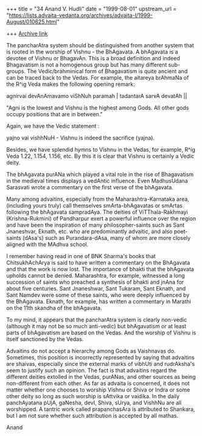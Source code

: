 +++
title = "34 Anand V. Hudli"
date = "1999-08-01"
upstream_url = "https://lists.advaita-vedanta.org/archives/advaita-l/1999-August/010625.html"

+++
[Archive link](https://lists.advaita-vedanta.org/archives/advaita-l/1999-August/010625.html)

The pancharAtra system should be distinguished from another system
 that is rooted in the worship of Vishnu - the BhAgavata. A bhAgavata
 is a devotee of Vishnu or BhagavAn. This is a broad definition and
 indeed Bhagavatism is not a homogenous group but has many different
 sub-groups. The Vedic/brahminical form of Bhagavatism is  quite ancient
 and can be traced back to the Vedas. For example, the aitareya brAhmaNa
 of the R^ig Veda makes the following opening remark:

  agnirvai devAnAmavamo viShNuh paramah | tadantarA sarvA devatAh ||

  "Agni is the lowest and Vishnu is the highest among Gods. All other
  gods occupy positions that are in between."

  Again, we have the Vedic statement :

  yajno vai vishhNuH - Vishnu is indeed the sacrifice (yajna).

  Besides, we have splendid hymns to Vishnu in the Vedas, for example,
  R^ig Veda 1.22, 1.154, 1.156, etc. By this it is clear that Vishnu
  is certainly a Vedic deity.

 The bhAgavata purANa which played a vital role in the rise of Bhagavatism
 in the medieval times displays a vedAntic influence. Even MadhusUdana
 Sarasvati wrote a commentary on the first verse of the bhAgavata.

 Many among advaitins, especially from the Maharashtra-Karnataka area,
 (including yours truly) call themselves smArta-bhAgavatas or smArtas
 following the bhAgavata sampradAya. The deities of ViTThala-Rakhmayi
 (Krishna-Rukmini) of Pandharpur exert a powerful influence over the
 region and have been the inspiration of many philosopher-saints such as
 Sant Jnaneshvar, Eknath, etc. who are predominantly advaitic, and also
 poet-saints (dAsa's) such as Purandara-dAsa, many of whom are more closely
 aligned with the MAdhva school.

 I remember having read in one of BNK Sharma's books that ChitsukhAchArya is
 said to have written a commentary on the BhAgavata and that the work is now
 lost. The importance of bhakti that the bhAgavata upholds cannot be
 denied. Maharashtra, for example, witnessed a long succession of saints who
 preached a synthesis of bhakti and jnAna for about five centuries. Sant
 Jnaneshwar, Sant Tukaram, Sant Eknath, and Sant Namdev were some of these
 saints, who were deeply influenced by the BhAgavata. Eknath, for example,
 has written a commentary in Marathi on the 11th skandha of the bhAgavata.

 To my mind, it appears that the pancharAtra system is clearly non-vedic
 (although it may not be so much anti-vedic) but bhAgavatism or at least
 parts of bhAgavatism are based on the Vedas. And the worship of Vishnu
 is itself sanctioned by the Vedas.

 Advaitins do not accept a hierarchy among Gods as Vaishnavas do. Sometimes,
 this position is incorrectly represented by saying that advaitins are
 shaivas, especially since the external marks of vibhUti and rudrAksha's
 seem to justify such an opinion. The fact is that advaitins regard the
 different deities extolled in the Vedas, purANas, and other sources as
 being non-different from each other. As far as advaita is concerned, it
 does not matter whether one chooses to worship Vishnu or Shiva or Indra
 or some other deity so long as such worship is sAttvika or vaidika. In the
 daily panchAyatana pUjA, gaNesha, devI, Shiva, sUrya, and VishhNu are
 all worshipped. A tantric work called prapanchasAra is attributed to
 Shankara, but I am not sure whether such attribution is accepted by all
 mathas.



 Anand


